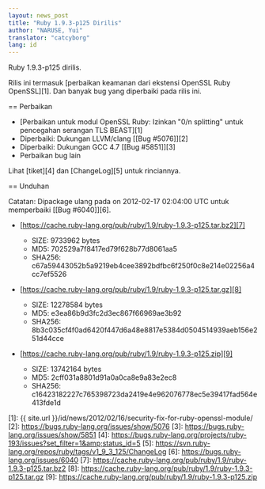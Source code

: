 ```yaml
---
layout: news_post
title: "Ruby 1.9.3-p125 Dirilis"
author: "NARUSE, Yui"
translator: "catcyborg"
lang: id
---
```


Ruby 1.9.3-p125 dirilis.

Rilis ini termasuk [perbaikan keamanan dari ekstensi OpenSSL Ruby OpenSSL][1].
Dan banyak bug yang diperbaiki pada rilis ini.

== Perbaikan

* [Perbaikan untuk modul OpenSSL Ruby: Izinkan \"0/n splitting\" untuk pencegahan
  serangan TLS BEAST][1]
* Diperbaiki: Dukungan LLVM/clang [\[Bug #5076\]][2]
* Diperbaiki: Dukungan GCC 4.7 [\[Bug #5851\]][3]
* Perbaikan bug lain

Lihat [tiket][4] dan [ChangeLog][5] untuk rinciannya.

== Unduhan

Catatan: Dipackage ulang pada on 2012-02-17 02:04:00 UTC untuk memperbaiki [\[Bug #6040\]][6].

* [https://cache.ruby-lang.org/pub/ruby/1.9/ruby-1.9.3-p125.tar.bz2][7]

  * SIZE: 9733962 bytes
  * MD5: 702529a7f8417ed79f628b77d8061aa5
  * SHA256: c67a59443052b5a9219eb4cee3892bdfbc6f250f0c8e214e02256a4cc7ef5526

* [https://cache.ruby-lang.org/pub/ruby/1.9/ruby-1.9.3-p125.tar.gz][8]

  * SIZE: 12278584 bytes
  * MD5: e3ea86b9d3fc2d3ec867f66969ae3b92
  * SHA256: 8b3c035cf4f0ad6420f447d6a48e8817e5384d0504514939aeb156e251d44cce

* [https://cache.ruby-lang.org/pub/ruby/1.9/ruby-1.9.3-p125.zip][9]

  * SIZE: 13742164 bytes
  * MD5: 2cff031a8801d91a0a0ca8e9a83e2ec8
  * SHA256: c16423182227c765398723da2419e4e962076778ec5e39417fad564e413fde1d



[1]: {{ site.url }}/id/news/2012/02/16/security-fix-for-ruby-openssl-module/
[2]: https://bugs.ruby-lang.org/issues/show/5076
[3]: https://bugs.ruby-lang.org/issues/show/5851
[4]: https://bugs.ruby-lang.org/projects/ruby-193/issues?set_filter=1&amp;status_id=5
[5]: https://svn.ruby-lang.org/repos/ruby/tags/v1_9_3_125/ChangeLog
[6]: https://bugs.ruby-lang.org/issues/6040
[7]: https://cache.ruby-lang.org/pub/ruby/1.9/ruby-1.9.3-p125.tar.bz2
[8]: https://cache.ruby-lang.org/pub/ruby/1.9/ruby-1.9.3-p125.tar.gz
[9]: https://cache.ruby-lang.org/pub/ruby/1.9/ruby-1.9.3-p125.zip
